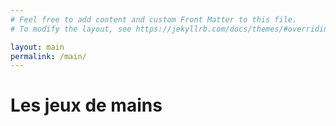 ```yaml
---
# Feel free to add content and custom Front Matter to this file.
# To modify the layout, see https://jekyllrb.com/docs/themes/#overriding-theme-defaults

layout: main
permalink: /main/
---
```

<h1>Les jeux de mains</h1>